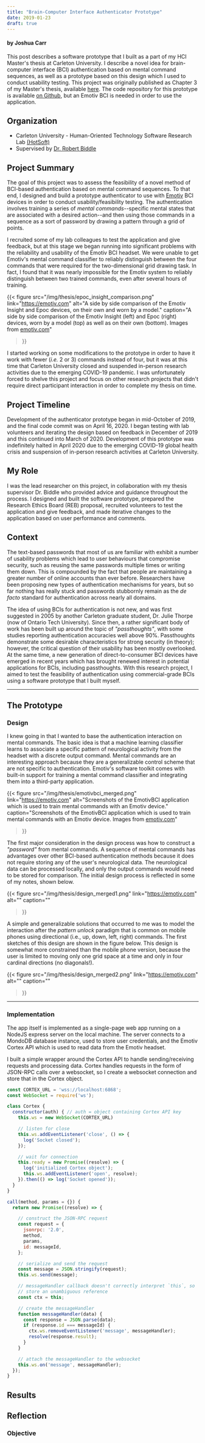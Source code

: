 ```yaml
---
title: "Brain-Computer Interface Authenticator Prototype"
date: 2019-01-23
draft: true
---
```


#### by Joshua Carr

This post describes a software prototype that I built as a part of my HCI
Master's thesis at Carleton University. I describe a novel idea for
brain-computer interface (BCI) authentication based on mental command
sequences, as well as a prototype based on this design which I used to conduct
usability testing.  This project was originally published as Chapter 3 of my
Master's thesis, available [here](/docs/thesis_FINAL.pdf). The code repository
for this prototype is available [on
Github](https://github.com/jcarr132/BrainGridAuthenticator), but an Emotiv BCI
is needed in order to use the application.

## Organization

* Carleton University - Human-Oriented Technology Software Research Lab
  [(HotSoft)](https://hotsoft.carleton.ca/hotsoft/)
* Supervised by [Dr. Robert Biddle](https://carleton.ca/scs/people/robert-biddle/)

## Project Summary

The goal of this project was to assess the feasibility of a novel method of
BCI-based authentication based on mental command sequences. To that end, I
designed and build a prototype authenticator to use with
[Emotiv](https://emotiv.com) BCI devices in order to conduct
usability/feasibility testing. The authentication involves training a series of
*mental commands*--specific mental states that are associated with a desired
action--and then using those commands in a sequence as a sort of password by
drawing a pattern through a grid of points.

I recruited some of my lab colleagues to test the application and give
feedback, but at this stage we began running into significant problems with the
reliability and usability of the Emotiv BCI headset. We were unable to get
Emotiv's mental command classifier to reliably distinguish between the four
commands that were required for the two-dimensional grid drawing task. In fact,
I found that it was nearly impossible for the Emotiv system to reliably
distinguish between two trained commands, even after several hours of training.

{{< figure
  src="/img/thesis/epoc_insight_comparison.png"
  link="https://emotiv.com"
  alt="A side by side comparison of the Emotiv Insight and Epoc devices, on their own and worn by a model."
  caption="A side by side comparison of the Emotiv Insight (left) and Epoc (right) devices, worn by a model (top) as well as on their own (bottom). Images from [emotiv.com](https://emotiv.com)"
>}}

I started working on some modifications to the prototype in order to have it
work with fewer (*i.e.* 2 or 3) commands instead of four, but it was at this
time that Carleton University closed and suspended in-person research
activities due to the emerging COVID-19 pandemic. I was unfortunately forced
to shelve this project and focus on other research projects that didn't require
direct participant interaction in order to complete my thesis on time.

## Project Timeline

Development of the authenticator prototype began in mid-October of 2019, and
the final code commit was on April 16, 2020.  I began testing with lab
volunteers and iterating the design based on feedback in December of 2019 and
this continued into March of 2020.  Development of this prototype was
indefinitely halted in April 2020 due to the emerging COVID-19 global health
crisis and suspension of in-person research activities at Carleton University.

## My Role

I was the lead researcher on this project, in collaboration with my thesis
supervisor Dr. Biddle who provided advice and guidance throughout the process.
I designed and built the software prototype, prepared the Research Ethics Board
(REB) proposal, recruited volunteers to test the application and give feedback,
and made iterative changes to the application based on user performance and
comments.


## Context

The text-based passwords that most of us are familiar with exhibit a number of
usability problems which lead to user behaviours that compromise security, such
as reusing the same passwords multiple times or writing them down. This is
compounded by the fact that people are maintaining a greater number of online
accounts than ever before. Researchers have been proposing new types of
authentication mechanisms for years, but so far nothing has really stuck and
passwords stubbornly remain as the *de facto* standard for authentication
across nearly all domains.

The idea of using BCIs for authentication is not new, and was first suggested
in 2005 by another Carleton graduate student, Dr. Julie Thorpe (now of Ontario
Tech University). Since then, a rather significant body of work has been built
up around the topic of *"passthoughts"*, with some studies reporting
authentication accuracies well above 90%.  Passthoughts demonstrate some
desirable characteristics for strong security (in theory); however, the
critical question of their usability has been mostly overlooked. At the same
time, a new generation of direct-to-consumer BCI devices have emerged in recent
years which has brought renewed interest in potential applications for BCIs,
including passthoughts. With this research project, I aimed to test the
feasibility of authentication using commercial-grade BCIs using a software
prototype that I built myself.

---

## The Prototype
### Design

I knew going in that I wanted to base the authentication interaction on
mental commands. The basic idea is that a machine learning classifier
learns to associate a specific pattern of neurological activity from the
headset with a discrete output command. Mental commands are an
interesting approach because they are a generalizable control scheme
that are not specific to authentication. Emotiv's software toolkit comes
with built-in support for training a mental command classifier and
integrating them into a third-party application.

{{< figure
  src="/img/thesis/emotivbci_merged.png"
  link="https://emotiv.com"
  alt="Screenshots of the EmotivBCI application which is used to train mental commands with an Emotiv device."
  caption="Screenshots of the EmotivBCI application which is used to train mental commands with an Emotiv device. Images from [emotiv.com](https://emotiv.com)"
>}}

The first major consideration in the design process was how to construct a
*"password"* from mental commands. A sequence of mental commands has advantages
over other BCI-based authentication methods because it does not require storing
any of the user's neurological data. The neurological data can be processed
locally, and only the output commands would need to be stored for comparison.
The initial design process is reflected in some of my notes, shown below.

{{< figure
  src="/img/thesis/design_merged1.png"
  link="https://emotiv.com"
  alt=""
  caption=""
>}}

A simple and generalizable solutions that occurred to me was to model the
interaction after the *pattern unlock* paradigm that is common on mobile phones
using directional (i.e., up, down, left, right) commands. The first sketches of
this design are shown in the figure below. This design is somewhat more
constrained than the mobile phone version, because the user is limited to
moving only one grid space at a time and only in four cardinal directions (no
diagonals!).

{{< figure
  src="/img/thesis/design_merged2.png"
  link="https://emotiv.com"
  alt=""
  caption=""
>}}

---

### Implementation

The app itself is implemented as a single-page web app running on a
NodeJS express server on the local machine. The server connects to a
MondoDB database instance, used to store user credentials, and the
Emotiv Cortex API which is used to read data from the Emotiv headset.

I built a simple wrapper around the Cortex API to handle
sending/receiving requests and processing data. Cortex handles requests
in the form of JSON-RPC calls over a websocket, so I create a websocket
connection and store that in the Cortex object.

```javascript
const CORTEX_URL = 'wss://localhost:6868';
const WebSocket = require('ws');

class Cortex {
  constructor(auth) { // auth = object containing Cortex API key
    this.ws = new WebSocket(CORTEX_URL)

    // listen for close
    this.ws.addEventListener('close', () => {
      log('Socket closed');
    });

    // wait for connection
    this.ready = new Promise((resolve) => {
      log('initialized Cortex object');
      this.ws.addEventListener('open', resolve);
    }).then(() => log('Socket opened'));
  }
}
```



```javascript
call(method, params = {}) {
  return new Promise((resolve) => {

    // construct the JSON-RPC request
    const request = {
      jsonrpc: '2.0',
      method,
      params,
      id: messageId,
    };

    // serialize and send the request
    const message = JSON.stringify(request);
    this.ws.send(message);

    // messageHandler callback doesn't correctly interpret `this`, so
    // store an unambiguous reference
    const ctx = this;

    // create the messageHandler
    function messageHandler(data) {
      const response = JSON.parse(data);
      if (response.id === messageId) {
        ctx.ws.removeEventListener('message', messageHandler);
        resolve(response.result);
      }
    }

    // attach the messageHandler to the websocket
    this.ws.on('message', messageHandler);
  });
}
```


## Results
## Reflection












### Objective



<!--
### BCI Authentication Prototype

The first step in this investigation was to design and build a BCI-based
authentication system that I could use to conduct user testing. For this
project I had access to two BCI devices, the Insight and Epoc from
[Emotiv](https://emotiv.com) (shown below), so the application would be based
around their API called **Cortex**.

{{< figure
  src="/img/thesis/epoc_insight_comparison.png"
  link="https://emotiv.com"
  alt="A side by side comparison of the Emotiv Insight and Epoc devices, on their own and worn by a model."
  caption="A side by side comparison of the Emotiv Insight (left) and Epoc (right) devices, worn by a model (top) as well as on their own (bottom). Images from [emotiv.com](https://emotiv.com)"
>}}

One of the functions that the Emotiv Cortex API provides is the use of mental
commands: translating specific patterns of brain activity into discrete
*commands* which can be used to interact with a computer system.  To my
knowledge, nobody else has written in the research literature about passthought
systems based on mental-commands--generally they are based on some sort of
similarity analysis of some subset features extracted from the EEG signal--so
this seemed like it might be a promising approach. The idea was to use a
specific sequence of mental commands as a sort of *password*. There are a few
advantages to this, but one of the main ones is that it avoids having to store
any representation of the user's actual neurological data on a server.

I built out a simple web application around the Emotiv mental command API. My
goal for the initial prototype was to create the simplest form of
authentication based on mental commands possible in order to establish whether
the basic idea was feasible. I used NodeJS with `express` to set up a server
which would use websockets to handle communication with the Cortex API as well
as a MongoDB instance which was used to store authentication credentials and
metadata.  The server provides a single page, `index.html`, which contains the
JavaScript code used to render the graphical UI (using the `snap.svg`
JavaScript library).

{{< figure
  src="/img/thesis/app_schematic.png"
  alt="A schematic showing the structure of the BCI authenticator prototype."
  caption="A schematic showing the structure of the BCI authenticator prototype."
  width="90%"
>}}

For the interface, I wanted to have a task that could be done using a series of
discrete commands to provide visual feedback during the authentication process,
so I based the design on the *pattern unlock* authentication paradigm common on
mobile devices. Basically, given a grid of points and a starting position, a
user *draws* a pattern through the grid using a series of directional mental
commands (*i.e.,* up, down, left, right); the sequence of commands comprises
their password.

I want to mention an important point here: the application itself is not
intended to actually be *secure* in any real way. The goal is only to conduct
usability testing, so it is more accurate to describe it as a *simulation* of
BCI mental command authentication.  Therefore, security features that would not
affect the user experience such as password hashing and encryption were
ignored. That said, I did try to design the overall interaction in such a way
that a properly secure version could be built based on the same idea.

{{< figure
  src="/img/thesis/auth_interface.png"
  alt="The front-end menu and grid interface."
  caption="The front-end menu and grid interface."
  width="90%"
>}}

My intent was to use an iterative design approach, starting from the simplest
possible implementation and repeatedly refining prototypes based on the results
and feedback from pilot sessions until the application was ready for full-scale
user testing.  Once the basic interaction had been implemented, I started some
pilot testing with some of my lab colleagues who agreed to help out.

Several issues quickly became apparent with the first iteration of the
prototype. Specifically, most of the difficulty came from the usability and
reliability of the Emotiv system, especially the mental command functionality.
I found that it was nearly impossible to train the Emotiv mental command
classifier well enough to reliably discriminate between the four mental
commands necessary to use the authenticator. While volunteers could get the
system to work with one or two commands relatively easily, adding a third
seemed to completely confuse the classifier such that it no longer recognized
any of the previously trained commands.

Based on these preliminary experiments, I got a sense of how the system would
need to be changed. I began the process of refining the prototype to cope with
fewer commands as well as making several modifications to improve usability of
the mental command training process. However, before I had an opportunity to
test this new iteration with volunteers, Carleton suspended in-person
activities at the University campus due to the emerging COVID-19 pandemic. This
meant that it would be impossible to continue work on the BCI authenticator
project, as I had no indication of when I would be able to resume testing with
volunteers. However, I was still on a timeline to complete my Master's degree
within two years. After consulting with Dr. Biddle, we decided to write-up the
BCI authenticator study as it was, and conduct a pair of additional studies
using remote user research methods in order for the final thesis to have a
reasonable amount of content.

{{< figure
  src="/img/thesis/app_schematic.png"
  alt="The structure of the application back-end."
  caption="The structure of the application back-end."
  width="90%"
>}}
-->
